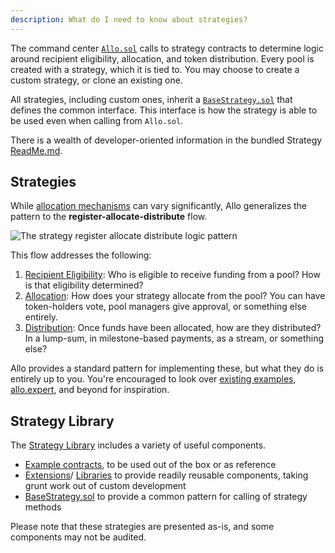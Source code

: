 ```yaml
---
description: What do I need to know about strategies?
---
```


The command center [`Allo.sol`](/allo) calls to strategy contracts to determine logic around recipient
eligibility, allocation, and token distribution. Every pool is created with a strategy, which it is
tied to. You may choose to create a custom strategy, or clone an existing one.

All strategies, including custom ones, inherit a 
[`BaseStrategy.sol`](https://github.com/allo-protocol/allo-v2.1/tree/dev/contracts/strategies)
that defines the common interface. This interface is how the strategy is able to be
used even when calling from `Allo.sol`.

There is a wealth of developer-oriented information in the bundled Strategy
[ReadMe.md](https://github.com/allo-protocol/allo-v2.1/blob/dev/contracts/strategies/README.md).

## Strategies

While [allocation mechanisms](https://allo.expert/mechanisms) can vary
significantly, Allo generalizes the pattern to the
**register-allocate-distribute** flow.

<img src="/Flow of funds-v02.png" alt="The strategy register allocate distribute logic pattern" />

This flow addresses the following:

1. [Recipient Eligibility](/strategies/recipients): Who is eligible to receive
   funding from a pool? How is that eligibility determined?
2. [Allocation](/strategies/allocation): How does your strategy allocate from
   the pool? You can have token-holders vote, pool managers give approval, or
   something else entirely.
3. [Distribution](/strategies/distribution): Once funds have been allocated,
   how are they distributed? In a lump-sum, in milestone-based payments, as
   a stream, or something else?

Allo provides a standard pattern for implementing these, but what they do is entirely
up to you. You're encouraged to look over [existing examples](https://github.com/allo-protocol/allo-v2.1/tree/dev/contracts/strategies/examples),
 [allo.expert](https://allo.expert/), and beyond for inspiration.

## Strategy Library

The [Strategy Library](https://github.com/allo-protocol/allo-v2.1/tree/dev/contracts/strategies)
includes a variety of useful components. 
* [Example contracts](https://github.com/allo-protocol/allo-v2.1/tree/dev/contracts/strategies/examples),
 to be used out of the box or as reference
* [Extensions](https://github.com/allo-protocol/allo-v2.1/tree/dev/contracts/strategies/extensions)/
[Libraries](https://github.com/allo-protocol/allo-v2.1/tree/dev/contracts/strategies/libraries)
to provide readily reusable components, taking grunt work out of custom development
* [BaseStrategy.sol](https://github.com/allo-protocol/allo-v2.1/blob/dev/contracts/strategies/BaseStrategy.sol)
 to provide a common pattern for calling of strategy methods

Please note that these strategies are presented as-is, and some components
may not be audited.